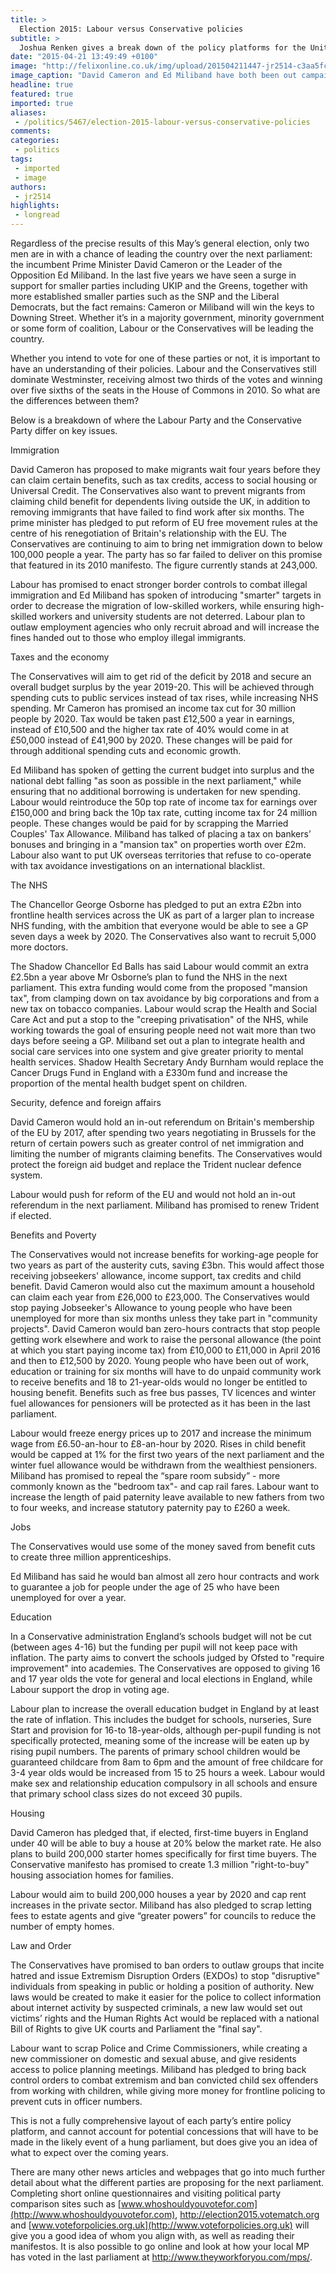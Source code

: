 ```yaml
---
title: >
  Election 2015: Labour versus Conservative policies
subtitle: >
  Joshua Renken gives a break down of the policy platforms for the United Kingdom's two biggest parties
date: "2015-04-21 13:49:49 +0100"
image: "http://felixonline.co.uk/img/upload/201504211447-jr2514-c3aa5fc1-39fd-4e16-927f-ee933ce0c85f-620x372.jpeg"
image_caption: "David Cameron and Ed Miliband have both been out campaigning in what is one of the tightest election races in UK political history"
headline: true
featured: true
imported: true
aliases:
 - /politics/5467/election-2015-labour-versus-conservative-policies
comments:
categories:
 - politics
tags:
 - imported
 - image
authors:
 - jr2514
highlights:
 - longread
---
```


Regardless of the precise results of this May’s general election, only two men are in with a chance of leading the country over the next parliament: the incumbent Prime Minister David Cameron or the Leader of the Opposition Ed Miliband. In the last five years we have seen a surge in support for smaller parties including UKIP and the Greens, together with more established smaller parties such as the SNP and the Liberal Democrats, but the fact remains: Cameron or Miliband will win the keys to Downing Street. Whether it’s in a majority government, minority government or some form of coalition, Labour or the Conservatives will be leading the country.

Whether you intend to vote for one of these parties or not, it is important to have an understanding of their policies. Labour and the Conservatives still dominate Westminster, receiving almost two thirds of the votes and winning over five sixths of the seats in the House of Commons in 2010. So what are the differences between them?

Below is a breakdown of where the Labour Party and the Conservative Party differ on key issues.

Immigration

David Cameron has proposed to make migrants wait four years before they can claim certain benefits, such as tax credits, access to social housing or Universal Credit. The Conservatives also want to prevent migrants from claiming child benefit for dependents living outside the UK, in addition to removing immigrants that have failed to find work after six months. The prime minister has pledged to put reform of EU free movement rules at the centre of his renegotiation of Britain's relationship with the EU. The Conservatives are continuing to aim to bring net immigration down to below 100,000 people a year. The party has so far failed to deliver on this promise that featured in its 2010 manifesto. The figure currently stands at 243,000.

Labour has promised to enact stronger border controls to combat illegal immigration and Ed Miliband has spoken of introducing "smarter" targets in order to decrease the migration of low-skilled workers, while ensuring high-skilled workers and university students are not deterred. Labour plan to outlaw employment agencies who only recruit abroad and will increase the fines handed out to those who employ illegal immigrants.

Taxes and the economy

The Conservatives will aim to get rid of the deficit by 2018 and secure an overall budget surplus by the year 2019-20. This will be achieved through spending cuts to public services instead of tax rises, while increasing NHS spending. Mr Cameron has promised an income tax cut for 30 million people by 2020. Tax would be taken past £12,500 a year in earnings, instead of £10,500 and the higher tax rate of 40% would come in at £50,000 instead of £41,900 by 2020. These changes will be paid for through additional spending cuts and economic growth.

Ed Miliband has spoken of getting the current budget into surplus and the national debt falling "as soon as possible in the next parliament," while ensuring that no additional borrowing is undertaken for new spending. Labour would reintroduce the 50p top rate of income tax for earnings over £150,000 and bring back the 10p tax rate, cutting income tax for 24 million people. These changes would be paid for by scrapping the Married Couples' Tax Allowance. Miliband has talked of placing a tax on bankers’ bonuses and bringing in a "mansion tax" on properties worth over £2m. Labour also want to put UK overseas territories that refuse to co-operate with tax avoidance investigations on an international blacklist.

The NHS

The Chancellor George Osborne has pledged to put an extra £2bn into frontline health services across the UK as part of a larger plan to increase NHS funding, with the ambition that everyone would be able to see a GP seven days a week by 2020. The Conservatives also want to recruit 5,000 more doctors.

The Shadow Chancellor Ed Balls has said Labour would commit an extra £2.5bn a year above Mr Osborne’s plan to fund the NHS in the next parliament. This extra funding would come from the proposed "mansion tax", from clamping down on tax avoidance by big corporations and from a new tax on tobacco companies. Labour would scrap the Health and Social Care Act and put a stop to the "creeping privatisation" of the NHS, while working towards the goal of ensuring people need not wait more than two days before seeing a GP. Miliband set out a plan to integrate health and social care services into one system and give greater priority to mental health services. Shadow Health Secretary Andy Burnham would replace the Cancer Drugs Fund in England with a £330m fund and increase the proportion of the mental health budget spent on children.

Security, defence and foreign affairs

David Cameron would hold an in-out referendum on Britain's membership of the EU by 2017, after spending two years negotiating in Brussels for the return of certain powers such as greater control of net immigration and limiting the number of migrants claiming benefits. The Conservatives would protect the foreign aid budget and replace the Trident nuclear defence system.

Labour would push for reform of the EU and would not hold an in-out referendum in the next parliament. Miliband has promised to renew Trident if elected.

Benefits and Poverty

The Conservatives would not increase benefits for working-age people for two years as part of the austerity cuts, saving £3bn. This would affect those receiving jobseekers' allowance, income support, tax credits and child benefit. David Cameron would also cut the maximum amount a household can claim each year from £26,000 to £23,000. The Conservatives would stop paying Jobseeker's Allowance to young people who have been unemployed for more than six months unless they take part in "community projects". David Cameron would ban zero-hours contracts that stop people getting work elsewhere and work to raise the personal allowance (the point at which you start paying income tax) from £10,000 to £11,000 in April 2016 and then to £12,500 by 2020. Young people who have been out of work, education or training for six months will have to do unpaid community work to receive benefits and 18 to 21-year-olds would no longer be entitled to housing benefit. Benefits such as free bus passes, TV licences and winter fuel allowances for pensioners will be protected as it has been in the last parliament.

Labour would freeze energy prices up to 2017 and increase the minimum wage from £6.50-an-hour to £8-an-hour by 2020. Rises in child benefit would be capped at 1% for the first two years of the next parliament and the winter fuel allowance would be withdrawn from the wealthiest pensioners. Miliband has promised to repeal the “spare room subsidy” - more commonly known as the "bedroom tax"- and cap rail fares. Labour want to increase the length of paid paternity leave available to new fathers from two to four weeks, and increase statutory paternity pay to £260 a week.

Jobs

The Conservatives would use some of the money saved from benefit cuts to create three million apprenticeships.

Ed Miliband has said he would ban almost all zero hour contracts and work to guarantee a job for people under the age of 25 who have been unemployed for over a year.

Education

In a Conservative administration England’s schools budget will not be cut (between ages 4-16) but the funding per pupil will not keep pace with inflation. The party aims to convert the schools judged by Ofsted to "require improvement" into academies. The Conservatives are opposed to giving 16 and 17 year olds the vote for general and local elections in England, while Labour support the drop in voting age.

Labour plan to increase the overall education budget in England by at least the rate of inflation. This includes the budget for schools, nurseries, Sure Start and provision for 16-to 18-year-olds, although per-pupil funding is not specifically protected, meaning some of the increase will be eaten up by rising pupil numbers. The parents of primary school children would be guaranteed childcare from 8am to 6pm and the amount of free childcare for 3-4 year olds would be increased from 15 to 25 hours a week. Labour would make sex and relationship education compulsory in all schools and ensure that primary school class sizes do not exceed 30 pupils.

Housing

David Cameron has pledged that, if elected, first-time buyers in England under 40 will be able to buy a house at 20% below the market rate. He also plans to build 200,000 starter homes specifically for first time buyers. The Conservative manifesto has promised to create 1.3 million "right-to-buy" housing association homes for families.

Labour would aim to build 200,000 houses a year by 2020 and cap rent increases in the private sector. Miliband has also pledged to scrap letting fees to estate agents and give “greater powers” for councils to reduce the number of empty homes.

Law and Order

The Conservatives have promised to ban orders to outlaw groups that incite hatred and issue Extremism Disruption Orders (EXDOs) to stop "disruptive" individuals from speaking in public or holding a position of authority. New laws would be created to make it easier for the police to collect information about internet activity by suspected criminals, a new law would set out victims’ rights and the Human Rights Act would be replaced with a national Bill of Rights to give UK courts and Parliament the "final say".

Labour want to scrap Police and Crime Commissioners, while creating a new commissioner on domestic and sexual abuse, and give residents access to police planning meetings. Miliband has pledged to bring back control orders to combat extremism and ban convicted child sex offenders from working with children, while giving more money for frontline policing to prevent cuts in officer numbers.

This is not a fully comprehensive layout of each party’s entire policy platform, and cannot account for potential concessions that will have to be made in the likely event of a hung parliament, but does give you an idea of what to expect over the coming years.

There are many other news articles and webpages that go into much further detail about what the different parties are proposing for the next parliament. Completing short online questionnaires and visiting political party comparison sites such as [www.whoshouldyouvotefor.com](http://www.whoshouldyouvotefor.com), <http://election2015.votematch.org> and [www.voteforpolicies.org.uk](http://www.voteforpolicies.org.uk) will give you a good idea of whom you align with, as well as reading their manifestos. It is also possible to go online and look at how your local MP has voted in the last parliament at <http://www.theyworkforyou.com/mps/>.
